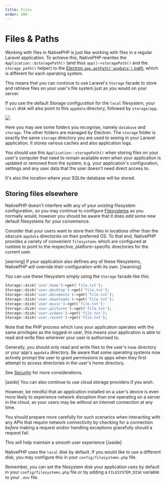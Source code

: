 ```yaml
---
title: Files
order: 300
---
```


# Files & Paths

Working with files in NativePHP is just like working with files in a regular Laravel application. To achieve this,
NativePHP rewrites the `Application::$storagePath()` (and thus `app()->storagePath()` and the `storage_path()` helper)
to the [Electron `app.getPath('appData')` path](https://www.electronjs.org/docs/latest/api/app#appgetpathname),
which is different for each operating system.

This means that you can continue to use Laravel's `Storage` facade to store and retrieve files on your user's file
system just as you would on your server.

If you use the default Storage configuration for the `local` filesystem, your `local` disk will also point to this
`appdata` directory, followed by `storage/app`.

![](/img/appdata.png)

Here you may see some folders you recognise, namely `database` and `storage`. The other folders are managed by Electron.
The `storage` folder is exactly the same `storage` directory you are used to seeing in your Laravel application. It
stores various caches and also application logs.

You should use this `Application::storagePath()` when storing files on your user's computer that need to remain
available even when your application is updated or removed from the system, e.g. your application's configuration,
settings and any user data that the user doesn't need direct access to.

It's also the location where your SQLite database will be stored. 

## Storing files elsewhere

NativePHP doesn't interfere with any of your _existing_ filesystem configuration, so you may continue to configure
[Filesystems](https://laravel.com/docs/filesystems) as you normally would, however you should be aware that it does
_add_ some new default filesystems for your convenience.

Consider that your users want to store their files in locations other than the obscure `appdata` directories on their
preferred OS. To that end, NativePHP provides a variety of convenient `filesystems` which are configured at runtime to
point to the respective, platform-specific directories for the current user.

[warning]
If your application also defines any of these filesystems, NativePHP will override their configuration with its own.
[/warning]

You can use these filesystem simply using the `Storage` facade like this:

```php
Storage::disk('user.home')->get('file.txt');
Storage::disk('user.desktop')->get('file.txt');
Storage::disk('user.documents')->get('file.txt');
Storage::disk('user.downloads')->get('file.txt');
Storage::disk('user.music')->get('file.txt');
Storage::disk('user.pictures')->get('file.txt');
Storage::disk('user.videos')->get('file.txt');
Storage::disk('user.recent')->get('file.txt');
```

Note that the PHP process which runs your application operates with the same privileges as the logged-in user, this
means your application is able to read and write files wherever your user is authorised to.

Generally, you should only read and write files to the user's `home` directory or your app's `appdata` directory. Be
aware that some operating systems now actively prompt the user to grant permissions to apps when they first attempt to
access directories in the user's home directory.

See [Security](/docs/digging-deeper/security) for more considerations.

[aside]
You can also continue to use cloud storage providers if you wish.

However, be mindful that an application installed on a user's device is even more likely to experience network
disruption than one operating on a server in the cloud, as your users may be without an internet connection at any
time.

You should prepare more carefully for such scenarios when interacting with any APIs that require network connectivity
by checking for a connection _before_ making a request and/or handling exceptions gracefully should a request fail.

This will help maintain a smooth user experience 
[/aside]

NativePHP uses the `local` disk by default. If you would like to use a different disk, you may configure this in your
`config/filesystems.php` file.

Remember, you can set the filesystem disk your application uses by default in your `config/filesystems.php` file or by
adding a `FILESYSTEM_DISK` variable to your `.env` file.
